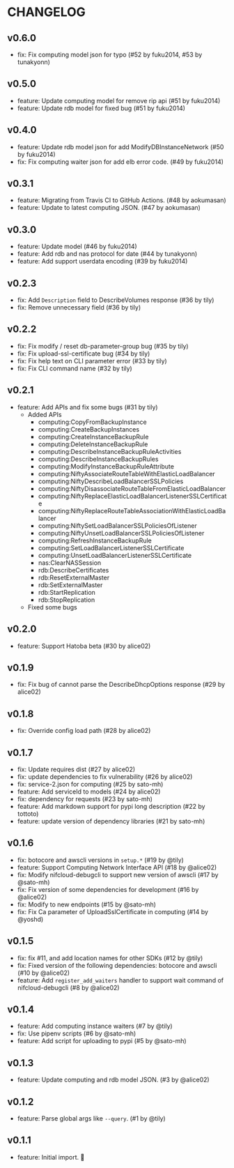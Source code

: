 
# CHANGELOG

## v0.6.0

* fix: Fix computing model json for typo (#52 by fuku2014, #53 by tunakyonn)

## v0.5.0

* feature: Update computing model for remove rip api (#51 by fuku2014)
* feature: Update rdb model for fixed bug (#51 by fuku2014)

## v0.4.0

* feature: Update rdb model json for add ModifyDBInstanceNetwork (#50 by fuku2014)
* fix: Fix computing waiter json for add elb error code. (#49 by fuku2014)

## v0.3.1

* feature: Migrating from Travis CI to GitHub Actions. (#48 by aokumasan)
* feature: Update to latest computing JSON. (#47 by aokumasan)

## v0.3.0

* feature: Update model (#46 by fuku2014)
* feature: Add rdb and nas protocol for date (#44 by tunakyonn)
* feature: Add support userdata encoding (#39 by fuku2014)

## v0.2.3

* fix: Add `Description` field to DescribeVolumes response (#36 by tily)
* fix: Remove unnecessary field (#36 by tily)

## v0.2.2

* fix: Fix modify / reset db-parameter-group bug (#35 by tily)
* fix: Fix upload-ssl-certificate bug (#34 by tily)
* fix: Fix help text on CLI parameter error  (#33 by tily)
* fix: Fix CLI command name (#32 by tily)

## v0.2.1

* feature: Add APIs and fix some bugs (#31 by tily)
    * Added APIs
        * computing:CopyFromBackupInstance
        * computing:CreateBackupInstances
        * computing:CreateInstanceBackupRule
        * computing:DeleteInstanceBackupRule
        * computing:DescribeInstanceBackupRuleActivities
        * computing:DescribeInstanceBackupRules
        * computing:ModifyInstanceBackupRuleAttribute
        * computing:NiftyAssociateRouteTableWithElasticLoadBalancer
        * computing:NiftyDescribeLoadBalancerSSLPolicies
        * computing:NiftyDisassociateRouteTableFromElasticLoadBalancer
        * computing:NiftyReplaceElasticLoadBalancerListenerSSLCertificate
        * computing:NiftyReplaceRouteTableAssociationWithElasticLoadBalancer
        * computing:NiftySetLoadBalancerSSLPoliciesOfListener
        * computing:NiftyUnsetLoadBalancerSSLPoliciesOfListener
        * computing:RefreshInstanceBackupRule
        * computing:SetLoadBalancerListenerSSLCertificate
        * computing:UnsetLoadBalancerListenerSSLCertificate
        * nas:ClearNASSession
        * rdb:DescribeCertificates
        * rdb:ResetExternalMaster
        * rdb:SetExternalMaster
        * rdb:StartReplication
        * rdb:StopReplication
    * Fixed some bugs


## v0.2.0

* feature: Support Hatoba beta (#30 by alice02)

## v0.1.9

* fix: Fix bug of cannot parse the DescribeDhcpOptions response (#29 by alice02)

## v0.1.8

* fix: Override config load path (#28 by alice02)

## v0.1.7

* fix: Update requires dist (#27 by alice02)
* fix: update dependencies to fix vulnerability (#26 by alice02)
* fix: service-2.json for computing (#25 by sato-mh)
* feature: Add serviceId to models (#24 by alice02)
* fix: dependency for requests (#23 by sato-mh)
* feature: Add markdown support for pypi long description (#22 by tottoto)
* feature: update version of dependency libraries (#21 by sato-mh)

## v0.1.6


* fix: botocore and awscli versions in `setup.*` (#19 by @tily)
* feature: Support Computing Network Interface API (#18 by @alice02)
* fix: Modify nifcloud-debugcli to support new version of awscli (#17 by @sato-mh)
* fix: Fix version of some dependencies for development (#16 by @alice02)
* fix: Modify to new endpoints (#15 by @sato-mh)
* fix: Fix Ca parameter of UploadSslCertificate in computing (#14 by @yoshd)

## v0.1.5

* fix: fix #11, and add location names for other SDKs (#12 by @tily)
* fix: Fixed version of the following dependencies: botocore and awscli (#10 by @alice02)
* feature: Add `register_add_waiters` handler to support wait command of nifcloud-debugcli (#8 by @alice02)

## v0.1.4

* feature: Add computing instance waiters (#7 by @tily)
* fix: Use pipenv scripts (#6 by @sato-mh)
* feature: Add script for uploading to pypi (#5 by @sato-mh) 

## v0.1.3

* feature: Update computing and rdb model JSON. (#3 by @alice02)

## v0.1.2

* feature: Parse global args like `--query`. (#1 by @tily)

## v0.1.1

* feature: Initial import. :tada:
